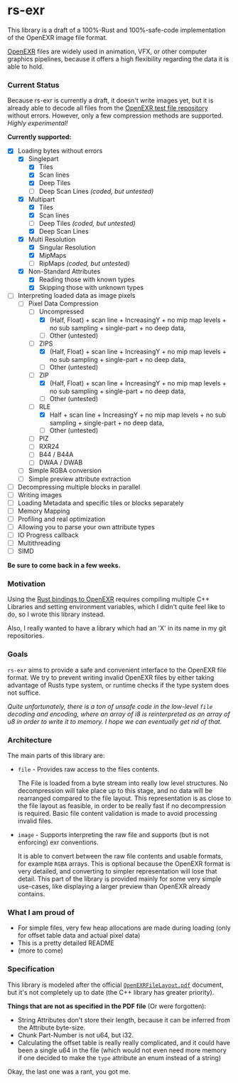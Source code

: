 # rs-exr

This library is a draft of a 100%-Rust and 100%-safe-code 
implementation of the OpenEXR image file format.

[OpenEXR](http://www.openexr.com/) 
files are widely used in animation, VFX, or 
other computer graphics pipelines, because it offers
a high flexibility regarding the data it is able to hold. 


### Current Status

Because rs-exr is currently a draft, it doesn't write images yet,
but it is already able to decode all files from the
[OpenEXR test file repository](https://github.com/openexr/openexr-images/tree/master/TestImages) 
without errors. However, only a few compression methods are supported.
_Highly experimental!_

__Currently supported:__

- [x] Loading bytes without errors
    - [x] Singlepart
        - [x] Tiles
        - [x] Scan lines
        - [x] Deep Tiles
        - [ ] Deep Scan Lines _(coded, but untested)_
    - [x] Multipart
        - [x] Tiles
        - [x] Scan lines
        - [ ] Deep Tiles _(coded, but untested)_
        - [x] Deep Scan Lines
    - [x] Multi Resolution
        - [x] Singular Resolution
        - [x] MipMaps
        - [ ] RipMaps _(coded, but untested)_
    - [x] Non-Standard Attributes
        - [x] Reading those with known types
        - [x] Skipping those with unknown types
    
- [ ] Interpreting loaded data as image pixels
    - [ ] Pixel Data Compression
        - [ ] Uncompressed
            - [x] (Half, Float) + scan line + IncreasingY + no mip map levels + no sub sampling + single-part + no deep data, 
            - [ ] Other (untested)
        - [ ] ZIPS
            - [x] (Half, Float) + scan line + IncreasingY + no mip map levels + no sub sampling + single-part + no deep data, 
            - [ ] Other (untested)
        - [ ] ZIP
            - [x] (Half, Float) + scan line + IncreasingY + no mip map levels + no sub sampling + single-part + no deep data, 
            - [ ] Other (untested)
        - [ ] RLE
            - [x] Half + scan line + IncreasingY + no mip map levels + no sub sampling + single-part + no deep data, 
            - [ ] Other (untested)
        - [ ] PIZ
        - [ ] RXR24
        - [ ] B44 / B44A
        - [ ] DWAA / DWAB
    - [ ] Simple RGBA conversion
    - [ ] Simple preview attribute extraction
    
- [ ] Decompressing multiple blocks in parallel
- [ ] Writing images
- [ ] Loading Metadata and specific tiles or blocks separately
- [ ] Memory Mapping
- [ ] Profiling and real optimization
- [ ] Allowing you to parse your own attribute types
- [ ] IO Progress callback
- [ ] Multithreading
- [ ] SIMD

__Be sure to come back in a few weeks.__

### Motivation

Using the [Rust bindings to OpenEXR](https://github.com/cessen/openexr-rs) 
requires compiling multiple C++ Libraries 
and setting environment variables, 
which I didn't quite feel like to do, 
so I wrote this library instead.

Also, I really wanted to have a library 
which had an 'X' in its name in my git repositories.

### Goals

`rs-exr` aims to provide a safe and convenient 
interface to the OpenEXR file format.
We try to prevent writing invalid OpenEXR files by
either taking advantage of Rusts type system, 
or runtime checks if the type system does not suffice.

_Quite unfortunately, there is a ton of unsafe code in the low-level `file` 
decoding and encoding, where an array of i8 is reinterpreted as an array
of u8 in order to write it to memory. I hope we can eventually get rid of that._

### Architecture

The main parts of this library are:

-   `file` - Provides raw access to the files contents.

    The File is loaded from a byte stream into really
    low level structures. No decompression will take place up to this stage,
    and no data will be rearranged compared to the file layout.
    This representation is as close to the file layout as feasible,
    in order to be really fast if no decompression is required.
    Basic file content validation is made to avoid processing invalid files.
    
    
-   `image` - Supports interpreting the raw file 
    and supports (but is not enforcing) exr conventions.
 
    It is able to convert between the raw file contents
    and usable formats, for example `RGBA` arrays. This is optional
    because the OpenEXR format is very detailed, and converting to
    simpler representation will lose that detail. This part of the 
    library is provided mainly for some very simple use-cases, like
    displaying a larger preview than OpenEXR already contains.

### What I am proud of

-   For simple files, very few heap allocations are made during loading
    (only for offset table data and actual pixel data)
-   This is a pretty detailed README
-   (more to come)

### Specification

This library is modeled after the 
official [`OpenEXRFileLayout.pdf`](http://www.openexr.com/documentation.html)
document, but it's not completely up to date
(the C++ library has greater priority).

__Things that are not as specified in the PDF file__ (Or were forgotten):

-   String Attributes don't store their length,
    because it can be inferred from the Attribute byte-size.
-   Chunk Part-Number is not u64, but i32.
-   Calculating the offset table is really really complicated,
    and it could have been a single u64 in the file
    (which would not even need more memory if one decided to make
    the `type` attribute an enum instead of a string)
    
Okay, the last one was a rant, you got me.